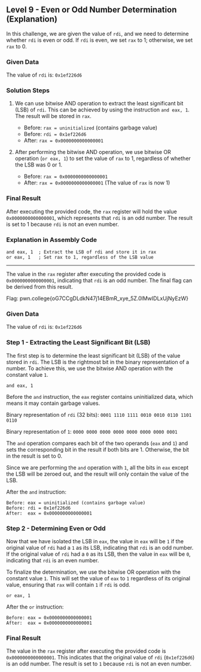 ## Level 9 - Even or Odd Number Determination (Explanation)

In this challenge, we are given the value of `rdi`, and we need to determine whether `rdi` is even or odd. If `rdi` is even, we set `rax` to 1; otherwise, we set `rax` to 0.

### Given Data

The value of `rdi` is: `0x1ef226d6`

### Solution Steps

1. We can use bitwise AND operation to extract the least significant bit (LSB) of `rdi`. This can be achieved by using the instruction `and eax, 1`. The result will be stored in `rax`.

   - Before: `rax = uninitialized` (contains garbage value)
   - Before: `rdi = 0x1ef226d6`
   - After: `rax = 0x0000000000000001`

2. After performing the bitwise AND operation, we use bitwise OR operation (`or eax, 1`) to set the value of `rax` to 1, regardless of whether the LSB was 0 or 1.

   - Before: `rax = 0x0000000000000001`
   - After: `rax = 0x0000000000000001` (The value of `rax` is now 1)

### Final Result

After executing the provided code, the `rax` register will hold the value `0x0000000000000001`, which represents that `rdi` is an odd number. The result is set to 1 because `rdi` is not an even number.

### Explanation in Assembly Code

```assembly
and eax, 1  ; Extract the LSB of rdi and store it in rax
or eax, 1   ; Set rax to 1, regardless of the LSB value
```

---

The value in the `rax` register after executing the provided code is `0x0000000000000001`, indicating that `rdi` is an odd number. The final flag can be derived from this result.

Flag: pwn.college{oG7CCgDLdkN47j14EBmR_xye_5Z.0lMwIDLxUjNyEzW}


### Given Data

The value of `rdi` is: `0x1ef226d6`

### Step 1 - Extracting the Least Significant Bit (LSB)

The first step is to determine the least significant bit (LSB) of the value stored in `rdi`. The LSB is the rightmost bit in the binary representation of a number. To achieve this, we use the bitwise AND operation with the constant value `1`.

```assembly
and eax, 1
```

Before the `and` instruction, the `eax` register contains uninitialized data, which means it may contain garbage values.

Binary representation of `rdi` (32 bits): `0001 1110 1111 0010 0010 0110 1101 0110`

Binary representation of `1`: `0000 0000 0000 0000 0000 0000 0000 0001`

The `and` operation compares each bit of the two operands (`eax` and `1`) and sets the corresponding bit in the result if both bits are 1. Otherwise, the bit in the result is set to 0.

Since we are performing the `and` operation with `1`, all the bits in `eax` except the LSB will be zeroed out, and the result will only contain the value of the LSB.

After the `and` instruction:

```
Before: eax = uninitialized (contains garbage value)
Before: rdi = 0x1ef226d6
After:  eax = 0x0000000000000001
```

### Step 2 - Determining Even or Odd

Now that we have isolated the LSB in `eax`, the value in `eax` will be `1` if the original value of `rdi` had a `1` as its LSB, indicating that `rdi` is an odd number. If the original value of `rdi` had a `0` as its LSB, then the value in `eax` will be `0`, indicating that `rdi` is an even number.

To finalize the determination, we use the bitwise OR operation with the constant value `1`. This will set the value of `eax` to `1` regardless of its original value, ensuring that `rax` will contain `1` if `rdi` is odd.

```assembly
or eax, 1
```

After the `or` instruction:

```
Before: eax = 0x0000000000000001
After:  eax = 0x0000000000000001
```

### Final Result

The value in the `rax` register after executing the provided code is `0x0000000000000001`. This indicates that the original value of `rdi` (`0x1ef226d6`) is an odd number. The result is set to `1` because `rdi` is not an even number.



